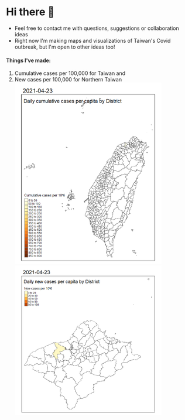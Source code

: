 # Hi there 👋

- Feel free to contact me with questions, suggestions or collaboration ideas
- Right now I'm making maps and visualizations of Taiwan's Covid outbreak, but I'm open to other ideas too!

#### Things I've made: 
1. Cumulative cases per 100,000 for Taiwan and 
2. New cases per 100,000 for Northern Taiwan
<img src="https://github.com/Russell-Shean/Covid_SHINY_MAP/blob/main/quanguo_prev.gif" width="400" height="auto" /><img src="https://github.com/Russell-Shean/Covid_SHINY_MAP/blob/main/beibu_inc.gif" width="400" height="auto" />


<!--
**Russell-Shean/Russell-Shean** is a ✨ _special_ ✨ repository because its `README.md` (this file) appears on your GitHub profile.


